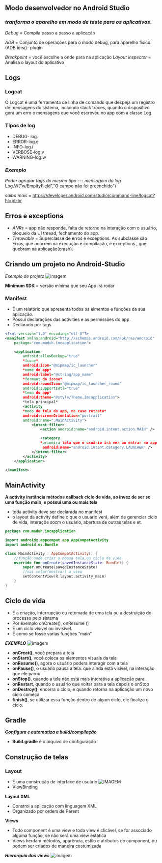 ## Modo desenvolvedor no Android Studio
### *tranforma o aparelho em modo de teste para os aplicativos.*
*Debug*  =
Compila passo a passo a aplicação

*ADB* = Conjunto de operações para o modo debug, para aparelho físico.(ADB idea)- plugin

*Breakpoint* =
você escolhe a onde para na aplicação
*Layout inspector* =  Analisa o layout do aplicativo

## **Logs**
### **Logcat**
O Logcat é uma ferramenta de linha de comando que despeja um registro de mensagens do sistema, incluindo stack traces, quando o dispositivo gera um erro e mensagens que você escreveu no app com a classe Log.
### **Tipos de log**
- DEBUG- log.
- ERROR-log.e
- INFO-log.i
- VERBOSE-log.v
- WARNING-log.w
### *Exemplo*
*Poder agrupar tags do mesmo tipo ---       mensagem do log*
Log.W("w/EmpityField","O campo não foi preenchido")

*saiba mais* =
https://developer.android.com/studio/command-line/logcat?hl=pt-br
## **Erros e exceptions**
- *ANRs* = app não responde, falta de  retorno na interação com o usuário, bloqueio da UI  thread, fechamento do app.
- *Throwable* = Superclasse de erros e exceptions. As subclasse são Erros, que ocorrem na execução e compilação, e exceptions , que quebram na aplicação(crash).

## **Criando um projeto no Android-Studio**
*Exemplo de projeto*
![imagem](https://miro.medium.com/max/310/1*Kkxy5g1smXCTCxeY8zta6A.png)

**Minimum SDK** = versão mínima que seu App irá rodar
### **Manifest**
* É um relatório que apresenta todos os elmentos e funções da sua aplicação.
* Possui declarações das activities e as permissões do app.
* Declarado por tags.
```xml
<?xml version="1.0" encoding="utf-8"?>
<manifest xmlns:android="http://schemas.android.com/apk/res/android"
    package="com.maduh.imcapplication">

    <application
        android:allowBackup="true"
        *ícone*
        android:icon="@mipmap/ic_launcher" 
        *nome do app*
        android:label="@string/app_name"
        *formaot do icone*
        android:roundIcon="@mipmap/ic_launcher_round"
        android:supportsRtl="true"
        *tema do app*
        android:theme="@style/Theme.Imcapplication">
        *tela principal*
        <activity 
        *modo de tela do app, no caso retrato*
        android:screenOrientation="portrait"
        android:name=".MainActivity">
            <intent-filter>
                <action android:name="android.intent.action.MAIN" />

                <category
                *primeira tela que o usuário irá ver ao entrar no app
                 android:name="android.intent.category.LAUNCHER" />
            </intent-filter>
        </activity>
    </application>

</manifest>
```
## **MainActivity**
**A activity instância métodos callback ciclo de vida, ao invez de ser so uma função main, e possui uma ou mais tela**
- toda activity deve ser declarada no manifest 
- o layout da activity define o que o usuário verá, além de gerenciar ciclo de vida, interaçõe socm o usuário, abertura de outras telas e et.
```kt
package com.maduh.imcapplication

import androidx.appcompat.app.AppCompatActivity
import android.os.Bundle

class MainActivity : AppCompatActivity() {
    //função onde criar a nossa tela,ou ciclo de vida
    override fun onCreate(savedInstanceState: Bundle?) {
        super.onCreate(savedInstanceState)
        //vai setar(mostrar) a view 
        setContentView(R.layout.activity_main)
    }
}
```
## **Ciclo de vida**
- É a criação, interrupção ou retomada de uma tela ou a destruição do processo pelo sistema
- Por exemplo onCreate(), onResume
()
- É um ciclo visível ou invisível.
- É como se fosse varias funções "main"

***EXEMPLO***
![imagem](https://dariomungoi.files.wordpress.com/2015/01/basic-lifecycle.png)
- **onCreat()**, você prepara  a tela
- **onStart()**, você coloca os elementos visuais da tela
- **onResume()**, agora o usuário podera interagir com a tela
- **onPause()**, o usuário pausa a tela. que ainda está visível, na interação que ele parou
- **onStop()**, quando a tela não está mais interativa a aplicação para.
- **onRestart**, quando o usuário que voltar para a tela depois o onStop
- **onDestroy()**, encerra o ciclo, e quando retorna na aplicação um novo ciclo começa
- **finish()**, se utilizar essa função dentro de algum ciclo, ele finaliza o ciclo.

## **Gradle**
***Configura e automatiza a build/compilação***
- **Build.gradle** é o arquivo de configuração
## **Construção de telas**
### **Layout**
- É uma construção de interface de usuário
![IMAGEM](https://google-developer-training.github.io/android-developer-fundamentals-course-concepts/en/images/1_2_C_images/dg_common_layouts_visual_rep.png)
- ViewBinding

**Layout XML**
- Constroi a aplicação com linguagem XML
- Organizado por ordem de Parent

**Views**
- Todo  component é uma view e toda view é clicável, se for associado alguma função, se não será uma view estática
- Views herdam métodos, aparência, estilo e atributos de component, ou podem ser criados de maneira costumizada

***Hierarquia das views***
![imagem](https://4.bp.blogspot.com/-r7fkm4ahE1Y/WrCl9dFfGsI/AAAAAAAAQ-8/7sbIuWZ69TY-dn_Y4zYkDresu_XRLr7uACLcBGAs/s1600/cautrucview.png)